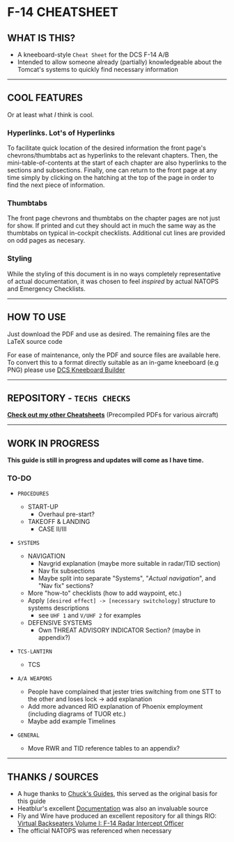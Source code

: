 # F-14 CHEATSHEET

## WHAT IS THIS?

- A kneeboard-style `Cheat Sheet` for the DCS F-14 A/B
- Intended to allow someone already (partially) knowledgeable about the Tomcat's systems to quickly find necessary information

***

## COOL FEATURES

Or at least what *I* think is cool.

### Hyperlinks. Lot's of Hyperlinks

To facilitate quick location of the desired information the front page's chevrons/thumbtabs act as hyperlinks to the relevant chapters. Then, the mini-table-of-contents at the start of each chapter are also hyperlinks to the sections and subsections. Finally, one can return to the front page at any time simply by clicking on the hatching at the top of the page in order to find the next piece of information.

### Thumbtabs

The front page chevrons and thumbtabs on the chapter pages are not just for show. If printed and cut they should act in much the same way as the thumbtabs on typical in-cockpit checklists. Additional cut lines are provided on odd pages as necesary.

### Styling

While the styling of this document is in no ways completely representative of actual documentation, it was chosen to feel *inspired* by actual NATOPS and Emergency Checklists.

***

## HOW TO USE

Just download the PDF and use as desired. The remaining files are the LaTeX source code

For ease of maintenance, only the PDF and source files are available here. To convert this to a format directly suitable as an in-game kneeboard (e.g PNG) please use [DCS Kneeboard Builder](https://dcskneeboardbuilder.com/)

***

## REPOSITORY - `TECHS CHECKS`

[**Check out my other Cheatsheets**](https://github.com/Techneatium/Techs-Checks) (Precompiled PDFs for various aircraft)

***

## WORK IN PROGRESS

**This guide is still in progress and updates will come as I have time.**
  
### TO-DO

- `PROCEDURES`
  - START-UP
    - Overhaul pre-start?
  - TAKEOFF & LANDING
    - CASE II/III

- `SYSTEMS`
  - NAVIGATION
    - Navgrid explanation (maybe more suitable in radar/TID section)
    - Nav fix subsections
    - Maybe split into separate "Systems", "*Actual navigation*", and "Nav fix" sections?
  - More "how-to" checklists (how to add waypoint, etc.)
  - Apply `[desired effect] -> [necessary switchology]` structure to systems descriptions
    - see `UHF 1` and `V/UHF 2` for examples
  - DEFENSIVE SYSTEMS
    - Own THREAT ADVISORY INDICATOR Section? (maybe in appendix?)

- `TCS-LANTIRN`
  - TCS

- `A/A WEAPONS`
  - People have complained that jester tries switching from one STT to the other and loses lock -> add explanation
  - Add more advanced RIO explanation of Phoenix employment (including diagrams of TUOR etc.)
  - Maybe add example Timelines

- `GENERAL`
  - Move RWR and TID reference tables to an appendix?

***

## THANKS / SOURCES

- A huge thanks to [Chuck's Guides](https://www.mudspike.com/chucks-guides-dcs/), this served as the original basis for this guide
- Heatblur's excellent [Documentation](http://heatblur.se/F-14Manual/) was also an invaluable source
- Fly and Wire have produced an excellent repository for all things RIO: [Virtual Backseaters Volume I: F-14 Radar Intercept Officer](https://flyandwire.com/virtual-backseater-volume-i-radar-intercept-officer/)
- The official NATOPS was referenced when necessary
